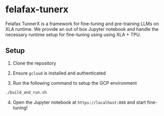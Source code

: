 # felafax-tunerx

Felafax TunnerX is a framework for fine-tuning and pre-training LLMs on XLA runtime. We provide an out of box Jupyter notebook and handle the necessary runtime setup for fine-tuning using using XLA + TPU.

## Setup

1. Clone the repository

2. Ensure `gcloud` is installed and authenticated

3. Run the following command to setup the GCP environment

```bash
./build_and_run.sh
```
4. Open the Jupyter notebook at `https://localhost:888` and start fine-tuning!


